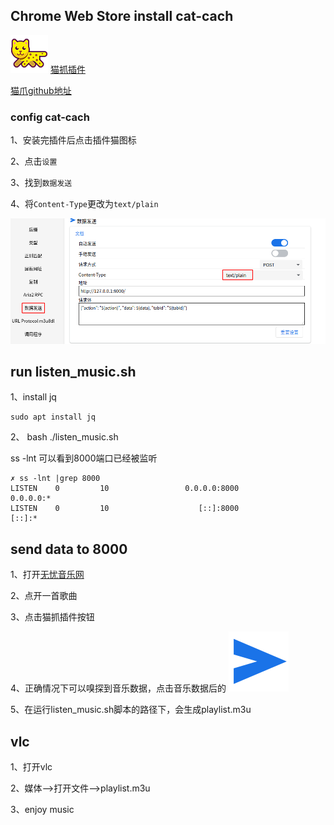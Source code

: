 ## Chrome Web Store install cat-cach

![猫爪](images/cat-cach.png) [猫抓插件](https://chromewebstore.google.com/detail/%E7%8C%AB%E6%8A%93/jfedfbgedapdagkghmgibemcoggfppbb)

[猫爪github地址](https://github.com/xifangczy/cat-catch)

### config cat-cach

1、安装完插件后点击插件猫图标

2、点击`设置`

3、找到`数据发送`

4、将`Content-Type`更改为`text/plain`

![cat-cache config](images/cat-cach-config.png)

## run listen_music.sh

1、install jq
```
sudo apt install jq
```
2、 bash ./listen_music.sh

ss -lnt 可以看到8000端口已经被监听

```
✗ ss -lnt |grep 8000       
LISTEN    0         10                 0.0.0.0:8000             0.0.0.0:*       
LISTEN    0         10                    [::]:8000                [::]:*   
```

## send data to 8000

1、打开[无忧音乐网](https://www.qeecc.com/)

2、点开一首歌曲

3、点击猫抓插件按钮

4、正确情况下可以嗅探到音乐数据，点击音乐数据后的 ![发送按钮](images/send.svg)

5、在运行listen_music.sh脚本的路径下，会生成playlist.m3u

## vlc 

1、打开vlc

2、媒体-->打开文件-->playlist.m3u

3、enjoy music
